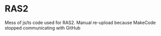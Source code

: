 # RAS2
Mess of js/ts code used for RAS2. Manual re-upload because MakeCode stopped communicating with GitHub
